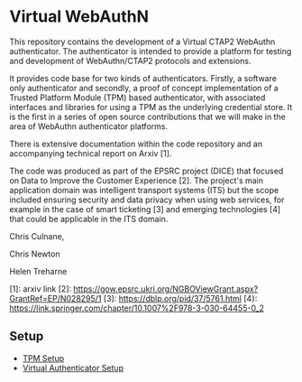# Virtual WebAuthN
This repository contains the development of a Virtual CTAP2 WebAuthn authenticator. The authenticator is intended to provide a platform for testing and development of WebAuthn/CTAP2 protocols and extensions.

It provides code base for two kinds of authenticators. Firstly, a software only authenticator and secondly, a proof of concept implementation of a Trusted Platform Module (TPM) based authenticator, with associated interfaces and libraries for using a TPM as the underlying credential store. It is the first in a series of open source contributions that we will make in the area of WebAuthn authenticator platforms.

There is extensive documentation within the code repository and an accompanying technical report on Arxiv [1].

The code was produced as part of the EPSRC project (DICE) that focused on Data to Improve the Customer Experience [2]. The project's main application domain was intelligent transport systems (ITS) but the scope included ensuring security and data privacy when using web services, for example in the case of smart ticketing [3] and emerging technologies [4] that could be applicable in the ITS domain.

Chris Culnane,

Chris Newton

Helen Treharne

[1]: arxiv link
[2]: https://gow.epsrc.ukri.org/NGBOViewGrant.aspx?GrantRef=EP/N028295/1
[3]: https://dblp.org/pid/37/5761.html
[4}: https://link.springer.com/chapter/10.1007%2F978-3-030-64455-0_2 

## Setup
* [TPM Setup](./tpm/README.md)
* [Virtual Authenticator Setup](./SETUP.md)

